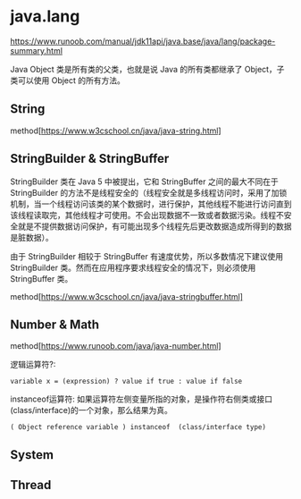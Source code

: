 # java.lang

<https://www.runoob.com/manual/jdk11api/java.base/java/lang/package-summary.html>

Java Object 类是所有类的父类，也就是说 Java 的所有类都继承了 Object，子类可以使用 Object 的所有方法。

## String

method[https://www.w3cschool.cn/java/java-string.html]

## StringBuilder &  StringBuffer

StringBuilder 类在 Java 5 中被提出，它和 StringBuffer 之间的最大不同在于 StringBuilder 的方法不是线程安全的（线程安全就是多线程访问时，采用了加锁机制，当一个线程访问该类的某个数据时，进行保护，其他线程不能进行访问直到该线程读取完，其他线程才可使用。不会出现数据不一致或者数据污染。线程不安全就是不提供数据访问保护，有可能出现多个线程先后更改数据造成所得到的数据是脏数据）。

由于 StringBuilder 相较于 StringBuffer 有速度优势，所以多数情况下建议使用 StringBuilder 类。然而在应用程序要求线程安全的情况下，则必须使用 StringBuffer 类。

method[https://www.w3cschool.cn/java/java-stringbuffer.html]

## Number & Math

method[https://www.runoob.com/java/java-number.html]

逻辑运算符?:

    variable x = (expression) ? value if true : value if false
instanceof运算符:
如果运算符左侧变量所指的对象，是操作符右侧类或接口(class/interface)的一个对象，那么结果为真。

    ( Object reference variable ) instanceof  (class/interface type)

## System

## Thread
